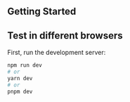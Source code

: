 
## Getting Started
## Test in different browsers

First, run the development server:

```bash
npm run dev
# or
yarn dev
# or
pnpm dev
```
